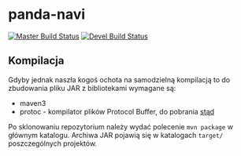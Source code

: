 panda-navi
==================

[![Master Build Status](https://travis-ci.org/paoolo/panda-navi.png?branch=master)](https://travis-ci.org/paoolo/panda-navi)
[![Devel Build Status](https://travis-ci.org/paoolo/panda-navi.png?branch=devel)](https://travis-ci.org/paoolo/panda-navi)

## Kompilacja

Gdyby jednak naszła kogoś ochota na samodzielną kompilacją to do zbudowania pliku JAR z bibliotekami wymagane są:
- maven3
- protoc - kompilator plików Protocol Buffer, do pobrania [stąd](https://code.google.com/p/protobuf/)

Po sklonowaniu repozytorium należy wydać polecenie `mvn package` w głównym katalogu. Archiwa JAR pojawią się w katalogach `target/` poszczególnych projektów.

